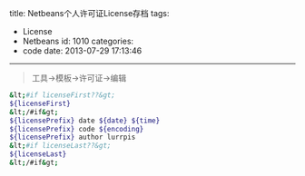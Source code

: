 title: Netbeans个人许可证License存档
tags:
  - License
  - Netbeans
id: 1010
categories:
  - code
date: 2013-07-29 17:13:46
---

>工具-&gt;模板-&gt;许可证-&gt;编辑
```bash
&lt;#if licenseFirst??&gt;
${licenseFirst}
&lt;/#if&gt;
${licensePrefix} date ${date} ${time}
${licensePrefix} code ${encoding}
${licensePrefix} author lurrpis
&lt;#if licenseLast??&gt;
${licenseLast}
&lt;/#if&gt;
```